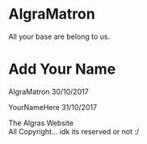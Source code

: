 # AlgraMatron

<p class="lead btn btn-primary">All your base are belong to us.</p>


<h1 class="display-3">Add Your Name</h1>

<p class="lead">AlgraMatron 30/10/2017</p>
<p class="lead">YourNameHere 31/10/2017</p>
 
<footer id="footer-wrapper">
 <div class="footer-left">The Algras Website</div>
 <div class="footer-right">All Copyright... idk its reserved or not :/</div>
 </footer>

